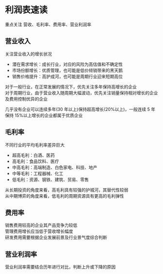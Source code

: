 # 利润表速读

重点关注 营收、毛利率、费用率、营业利润率

## 营业收入

关注营业收入的增长状况

- 潜在需求增长：成长行业，对应的风险为高估值和不确定性
- 市场份额增长：优质管理，也可能是低价倾销带来的黑天鹅
- 销售价格提升：高护成河，也可能是周期行业迎来短期高位

对于一般行业，在正常发展的情况下，优先关注多年保持高增长的企业<br>
对于周期行业，由于营业收入随周期大幅波动，优先关注销量保持相对增长的企业及费用控制优异的企业

几乎没有企业可以连续多年(30 年以上)保持超高增长(20%以上)，一般连续 5 年保持 15%以上增长的企业都属于优质企业

## 毛利率

不同行业的平均毛利率差异巨大

- 超高毛利：白酒、医药
- 高毛利：食品饮料、医疗
- 中高毛利：高端制造、白色家电、科技、地产
- 中等毛利：工程器械、化工
- 低毛利：资源、钢铁、建筑、贸易、零售

从长期投资的角度来看，高毛利具有较强的护城河，其替代性较弱 <br>
从中期博弈的角度来看，低毛利的周期资源具有更高的毛利弹性

## 费用率

销售费用较高的企业其产品竞争力较低 <br>
管理费用增长应当低于营收增长幅度 <br>
研发费用需要根据企业发展前景及行业景气度综合判断

## 营业利润率

营业利润率需要结合历年进行对比，判断上升或下降的原因
